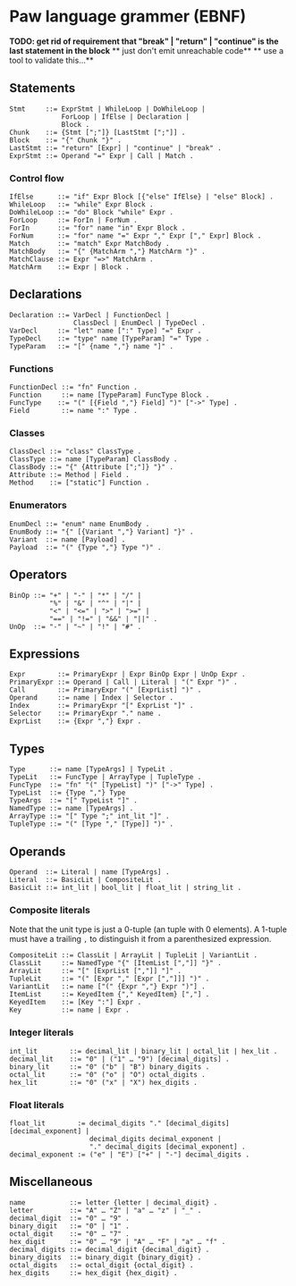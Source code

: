 # Paw language grammer (EBNF)
**TODO: get rid of requirement that "break" | "return" | "continue" is the last statement in the block**
**      just don't emit unreachable code**
**      use a tool to validate this...**

## Statements
```
Stmt     ::= ExprStmt | WhileLoop | DoWhileLoop |
             ForLoop | IfElse | Declaration | 
             Block .
Chunk    ::= {Stmt [";"]} [LastStmt [";"]] .
Block    ::= "{" Chunk "}" .
LastStmt ::= "return" [Expr] | "continue" | "break" .
ExprStmt ::= Operand "=" Expr | Call | Match .
```

### Control flow
```
IfElse      ::= "if" Expr Block [{"else" IfElse} | "else" Block] .
WhileLoop   ::= "while" Expr Block .
DoWhileLoop ::= "do" Block "while" Expr .
ForLoop     ::= ForIn | ForNum .
ForIn       ::= "for" name "in" Expr Block .
ForNum      ::= "for" name "=" Expr "," Expr ["," Expr] Block .
Match       ::= "match" Expr MatchBody .
MatchBody   ::= "{" {MatchArm ","} MatchArm "}" .
MatchClause ::= Expr "=>" MatchArm .
MatchArm    ::= Expr | Block .
```

## Declarations
```
Declaration ::= VarDecl | FunctionDecl |
                ClassDecl | EnumDecl | TypeDecl .
VarDecl     ::= "let" name [":" Type] "=" Expr .
TypeDecl    ::= "type" name [TypeParam] "=" Type .
TypeParam   ::= "[" {name ","} name "]" .
```

### Functions
```
FunctionDecl ::= "fn" Function .
Function     ::= name [TypeParam] FuncType Block .
FuncType    ::= "(" [{Field ","} Field] ")" ["->" Type] .
Field        ::= name ":" Type .
```

### Classes
```
ClassDecl ::= "class" ClassType .
ClassType ::= name [TypeParam] ClassBody .
ClassBody ::= "{" {Attribute [";"]} "}" .
Attribute ::= Method | Field .
Method    ::= ["static"] Function .
```

### Enumerators
```
EnumDecl ::= "enum" name EnumBody .
EnumBody ::= "{" [{Variant ","} Variant] "}" .
Variant  ::= name [Payload] .
Payload  ::= "(" {Type ","} Type ")" .
```

## Operators
```
BinOp ::= "+" | "-" | "*" | "/" |
          "%" | "&" | "^" | "|" |
          "<" | "<=" | ">" | ">=" | 
          "==" | "!=" | "&&" | "||" .
UnOp  ::= "-" | "~" | "!" | "#" .
```

## Expressions
```
Expr        ::= PrimaryExpr | Expr BinOp Expr | UnOp Expr . 
PrimaryExpr ::= Operand | Call | Literal | "(" Expr ")" .
Call        ::= PrimaryExpr "(" [ExprList] ")" .
Operand     ::= name | Index | Selector .
Index       ::= PrimaryExpr "[" ExprList "]" .
Selector    ::= PrimaryExpr "." name .
ExprList    ::= {Expr ","} Expr .
```

## Types
```
Type      ::= name [TypeArgs] | TypeLit .
TypeLit   ::= FuncType | ArrayType | TupleType .
FuncType  ::= "fn" "(" [TypeList] ")" ["->" Type] .
TypeList  ::= {Type ","} Type
TypeArgs  ::= "[" TypeList "]" .
NamedType ::= name [TypeArgs] .
ArrayType ::= "[" Type ";" int_lit "]" .
TupleType ::= "(" [Type "," [Type]] ")" . 
```

## Operands
```
Operand  ::= Literal | name [TypeArgs] .
Literal  ::= BasicLit | CompositeLit .
BasicLit ::= int_lit | bool_lit | float_lit | string_lit .
```

### Composite literals
Note that the unit type is just a 0-tuple (an tuple with 0 elements).
A 1-tuple must have a trailing `,` to distinguish it from a parenthesized expression.
```
CompositeLit ::= ClassLit | ArrayLit | TupleLit | VariantLit .
ClassLit     ::= NamedType "{" [ItemList [","]] "}" .
ArrayLit     ::= "[" [ExprList [","]] "]" .
TupleLit     ::= "(" [Expr "," [Expr [","]]] ")" .
VariantLit   ::= name ["(" {Expr ","} Expr ")"] .
ItemList     ::= KeyedItem {"," KeyedItem} [","] .
KeyedItem    ::= [Key ":"] Expr .
Key          ::= name | Expr .
```

### Integer literals
```
int_lit        ::= decimal_lit | binary_lit | octal_lit | hex_lit .
decimal_lit    ::= "0" | ("1" … "9") [decimal_digits] .
binary_lit     ::= "0" ("b" | "B") binary_digits .
octal_lit      ::= "0" ("o" | "O") octal_digits .
hex_lit        ::= "0" ("x" | "X") hex_digits .
```

### Float literals
```
float_lit        := decimal_digits "." [decimal_digits] [decimal_exponent] |
                    decimal_digits decimal_exponent |
                    "." decimal_digits [decimal_exponent] .
decimal_exponent := ("e" | "E") ["+" | "-"] decimal_digits .
```

## Miscellaneous
```
name           ::= letter {letter | decimal_digit} .
letter         ::= "A" … "Z" | "a" … "z" | "_" .
decimal_digit  ::= "0" … "9" .
binary_digit   ::= "0" | "1" .
octal_digit    ::= "0" … "7" .
hex_digit      ::= "0" … "9" | "A" … "F" | "a" … "f" .
decimal_digits ::= decimal_digit {decimal_digit} .
binary_digits  ::= binary_digit {binary_digit} .
octal_digits   ::= octal_digit {octal_digit} .
hex_digits     ::= hex_digit {hex_digit} .
```

